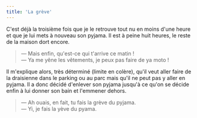 ```yaml
---
title: 'La grève'
---
```


C'est déjà la troisième fois que je le retrouve tout nu en moins d'une heure et que je lui mets à nouveau son pyjama. Il est à peine huit heures, le reste de la maison dort encore.

> — Mais enfin, qu'est-ce qui t'arrive ce matin !  
> — Ya me yêne les vêtements, je peux pas faire de ya moto !

Il m'explique alors, très déterminé (limite en colère), qu'il veut aller faire de la draisienne dans le parking ou au parc mais qu'il ne peut pas y aller en pyjama. Il a donc décidé d'enlever son pyjama jusqu'à ce qu'on se décide enfin à lui donner son bain et l'emmener dehors.

> — Ah ouais, en fait, tu fais la grève du pyjama.  
> — Yi, je fais la yève du pyama.

